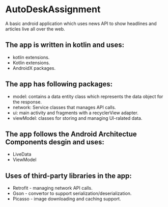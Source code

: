 	
# AutoDeskAssignment

A basic android application which uses news API to show headlines and articles live all over the web.

## The app is written in kotlin and uses:

* kotlin extensions.
* Kotlin extensions.
* AndroidX packages.

## The app has following packages:

* model: contains a data entity class which represents the data object for the response.
* network: Service classes that manages API calls.
* ui: main activity and fragments with a recyclerView adapter.
* viewModel: classes for storing and managing UI-ralated data.

## The app follows the Android Architectue Components desgin and uses:

* LiveData
* ViewModel

## Uses of third-party libraries in the app:

* Retrofit - managing network API calls.
* Gson - convertor to support serialization/deserialization.
* Picasso - image downloading and caching support.


